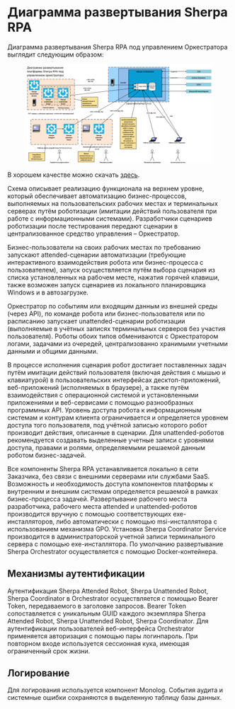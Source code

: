 # Диаграмма развертывания Sherpa RPA

Диаграмма развертывания Sherpa RPA под управлением Оркестратора выглядит следующим образом:

<figure><img src="../../.gitbook/assets/изображение (1) (1) (1) (1) (1) (1) (1) (1).png" alt=""><figcaption></figcaption></figure>

В хорошем качестве можно скачать [здесь](https://drive.google.com/file/d/1pk9I-S76C23NwCPEY_UosRxBOy984k3T/view?usp=drive_link).

Схема описывает реализацию функционала на верхнем уровне, который обеспечивает автоматизацию бизнес-процессов, выполняемых на пользовательских рабочих местах и терминальных серверах путём роботизации (имитации действий пользователя при работе с информационными системами). Разработчики сценариев роботизации после тестирования передают сценарии в централизованное средство управления – Оркестратор.

Бизнес-пользователи на своих рабочих местах по требованию запускают attended-сценарии автоматизации (требующие интерактивного взаимодействия робота или бизнес-процесса с пользователем), запуск осуществляется путём выбора сценария из списка установленных на рабочем месте, нажатия горячей клавиши, также возможен запуск сценариев из локального планировщика Windows и в автозагрузке.&#x20;

Оркестратор по событиям или входящим данным из внешней среды (через API), по команде робота или бизнес-пользователя или по расписанию запускает unattended-сценарии роботизации (выполняемые в учётных записях терминальных серверов без участия пользователя). Роботы обоих типов обмениваются с Оркестратором логами, задачами из очередей, централизованно хранимыми учетными данными и общими данными.&#x20;

В процессе исполнения сценария робот достигает поставленных задач путём имитации действий пользователя (включая действия с мышью и клавиатурой) в пользовательских интерфейсах десктоп-приложений, веб-приложений (исполняемых в браузере), а также путём взаимодействия с операционной системой и установленными приложениями и веб-сервисами с помощью разнообразных программных API. Уровень доступа робота к информационным системам и контурам клиента ограничивается и определяется уровнем доступа того пользователя, под учётной записью которого робот производит действия, описанные в сценарии. Для unattended-роботов рекомендуется создавать выделенные учетные записи с уровнями доступа, правами и ролями, определяемыми решаемой данным роботом бизнес-задачей.

Все компоненты Sherpa RPA устанавливается локально в сети Заказчика, без связи с внешними серверами или службами SaaS. Возможность и необходимость доступа компонентов платформы к внутренним и внешним системам определяется решаемой в рамках бизнес-процесса задачей. Развертывание рабочего места разработчика, рабочего места attended и unattended-роботов производится вручную с помощью соответствующих exe-инсталляторов, либо автоматически с помощью msi-инсталлятора с использованием механизма GPO. Установка Sherpa Coordinator Service производится в администраторской учетной записи терминального сервера с помощью exe-инсталлятора. По умолчанию развертывание Sherpa Orchestrator осуществляется с помощью Docker-контейнера.

## **Механизмы аутентификации**

Аутентификация Sherpa Attended Robot, Sherpa Unattended Robot, Sherpa Coordinator в Orchestrator осуществляется с помощью Bearer Token, передаваемого в заголовке запросов. Bearer Token сопоставляется с уникальным GUID каждого экземпляра Sherpa Attended Robot, Sherpa Unattended Robot, Sherpa Coordinator. Для аутентификации пользователей веб-интерфейса Orchestrator применяется авторизация с помощью пары логинпароль. При повторном входе используется сессионная кука, имеющая ограниченный срок жизни.

## **Логирование**

Для логирования используется компонент Monolog. События аудита и системные ошибки сохраняются в выделенную таблицу базы данных.
